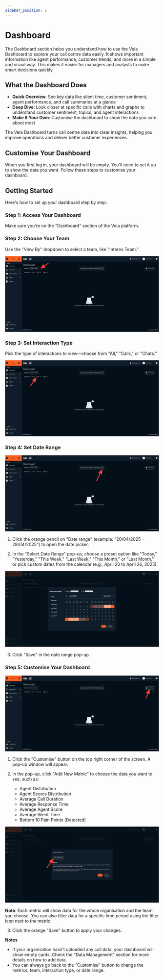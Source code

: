 ```yaml
---
sidebar_position: 1
---
```


# Dashboard 

The Dashboard section helps you understand how to use the Vela Dashboard to explore your call centre data easily. It shows important information like agent performance, customer trends, and more in a simple and visual way. This makes it easier for managers and analysts to make smart decisions quickly.

## What the Dashboard Does

* **Quick Overview**: See key data like silent time, customer sentiment, agent
performance, and call summaries at a glance
* **Deep Dive**: Look closer at specific calls with charts and graphs to understand
customer sentiment, topics, and agent interactions
* **Make It Your Own**: Customise the dashboard to show the data you care about most

The Vela Dashboard turns call centre data into clear insights, helping you improve
operations and deliver better customer experiences.


## Customise Your Dashboard

When you first log in, your dashboard will be empty. You'll need to set it up to show the data
you want. Follow these steps to customise your dashboard.


## Getting Started

Here's how to set up your dashboard step by step:

### Step 1: Access Your Dashboard
Make sure you're on the "Dashboard" section of the Vela platform.

### Step 2: Choose Your Team
Use the "View By" dropdown to select a team, like "Interns Team."

![alt text](../img/screenshots/dashboard01.png)

### Step 3: Set Interaction Type
Pick the type of interactions to view—choose from "All," "Calls," or "Chats."

![alt text](../img/screenshots/dh-interaction.png)

### Step 4: Set Date Range
![alt text](../img/screenshots/date-range.png)

1. Click the orange pencil on "Date range" (example: "20/04/2025 – 28/04/2025") to open the date picker.

2. In the "Select Date Range" pop-up, choose a preset option like "Today," "Yesterday," "This Week," "Last Week," "This Month," or "Last Month," or pick custom dates from the calendar (e.g., April 20 to April 26, 2025).

![alt text](../img/screenshots/date-range%202.0.png)

3. Click "Save" in the date range pop-up.

### Step 5: Customise Your Dashboard
![alt text](../img/screenshots/costomize.png)

1. Click the "Customise" button on the top right corner of the screen. A pop-up window will appear.

2. In the pop-up, click "Add New Metric" to choose the data you want to see, such as:
   - Agent Distribution
   - Agent Scores Distribution
   - Average Call Duration
   - Average Response Time
   - Average Agent Score
   - Average Silent Time
   - Bottom 10 Pain Points (Detected)

![alt text](../img/screenshots/Add%20metric.png)

**Note**: Each metric will show data for the whole organisation and the team you choose. You can also filter data for a specific time period using the filter icon next to the metric.

3. Click the orange "Save" button to apply your changes.

**Notes**
- If your organisation hasn’t uploaded any call data, your dashboard will show empty
cards. Check the "Data Management" section for more details on how to add data.
- You can always go back to the "Customise" button to change the metrics, team,
interaction type, or date range.






<!-- ![1 Click on the element.](https://d16ev9qffqt5qm.cloudfront.net/?s3_key=cm6hxl3ri01k2pefpgonr5yom/wn_kFOBJmpc95RolDFvG0.jpg&x=1990&y=318&fill=2ca5e0&color=2ca5e0) -->